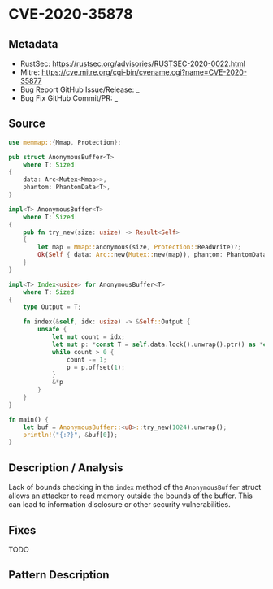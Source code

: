 # CVE-2020-35878

## Metadata

- RustSec: https://rustsec.org/advisories/RUSTSEC-2020-0022.html
- Mitre: https://cve.mitre.org/cgi-bin/cvename.cgi?name=CVE-2020-35877
- Bug Report GitHub Issue/Release: \_
- Bug Fix GitHub Commit/PR: \_

## Source

```rust
use memmap::{Mmap, Protection};

pub struct AnonymousBuffer<T>
    where T: Sized
{
    data: Arc<Mutex<Mmap>>,
    phantom: PhantomData<T>,
}

impl<T> AnonymousBuffer<T>
    where T: Sized
{
    pub fn try_new(size: usize) -> Result<Self>
    {
        let map = Mmap::anonymous(size, Protection::ReadWrite)?;
        Ok(Self { data: Arc::new(Mutex::new(map)), phantom: PhantomData })
    }
}

impl<T> Index<usize> for AnonymousBuffer<T>
    where T: Sized
{
    type Output = T;

    fn index(&self, idx: usize) -> &Self::Output {
        unsafe {
            let mut count = idx;
            let mut p: *const T = self.data.lock().unwrap().ptr() as *const T;
            while count > 0 {
                count -= 1;
                p = p.offset(1);
            }
            &*p
        }
    }
}

fn main() {
    let buf = AnonymousBuffer::<u8>::try_new(1024).unwrap();
    println!("{:?}", &buf[0]);
}
```

## Description / Analysis

Lack of bounds checking in the `index` method of the `AnonymousBuffer` struct allows an attacker to read memory outside the bounds of the buffer. This can lead to information disclosure or other security vulnerabilities.

## Fixes

TODO

## Pattern Description
